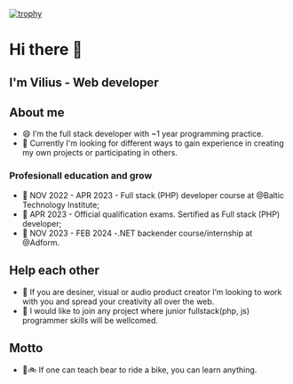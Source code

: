 
<!--
it is a ✨ _special_ ✨ repository because its `README.md` (this file) appears on your GitHub profile.
-->

[![trophy](https://github-profile-trophy.vercel.app/?username=ryo-ma)](https://github.com/ryo-ma/github-profile-trophy)

# Hi there 👋

## I'm Vilius - Web developer

## About me
- 😄 I’m the full stack developer with ~1 year programming practice.
- 🌱 Currently I'm looking for different ways to gain experience in creating my own projects or participating in others.

### Profesionall education and grow
- 📖 NOV 2022 - APR 2023 - Full stack (PHP) developer course at @Baltic Technology Institute;
- 🧾 APR 2023 - Official qualification exams. Sertified as Full stack (PHP) developer;
- 📖 NOV 2023 - FEB 2024 -.NET backender course/internship at @Adform.

## Help each other
- 👯 If you are desiner, visual or audio product creator I’m looking to work with you and spread your creativity all over the web.
- 🤔 I would like to join any project where junior fullstack(php, js) programmer skills will be wellcomed.

## Motto
- 🐻🚲 If one can teach bear to ride a bike, you can learn anything.
  
<!--
- 💬 Ask me about ...
- 📫 How to reach me: ...
- 😄 Pronouns: ...
- 🔭 Fun fact: ...
-->
